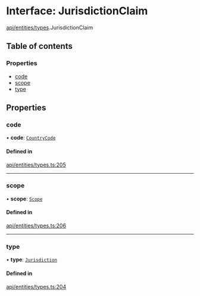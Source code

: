 # Interface: JurisdictionClaim

[api/entities/types](../wiki/api.entities.types).JurisdictionClaim

## Table of contents

### Properties

- [code](../wiki/api.entities.types.JurisdictionClaim#code)
- [scope](../wiki/api.entities.types.JurisdictionClaim#scope)
- [type](../wiki/api.entities.types.JurisdictionClaim#type)

## Properties

### code

• **code**: [`CountryCode`](../wiki/generated.types.CountryCode)

#### Defined in

[api/entities/types.ts:205](https://github.com/PolymeshAssociation/polymesh-sdk/blob/f8a937f04/src/api/entities/types.ts#L205)

___

### scope

• **scope**: [`Scope`](../wiki/api.entities.types.Scope)

#### Defined in

[api/entities/types.ts:206](https://github.com/PolymeshAssociation/polymesh-sdk/blob/f8a937f04/src/api/entities/types.ts#L206)

___

### type

• **type**: [`Jurisdiction`](../wiki/api.entities.types.ClaimType#jurisdiction)

#### Defined in

[api/entities/types.ts:204](https://github.com/PolymeshAssociation/polymesh-sdk/blob/f8a937f04/src/api/entities/types.ts#L204)
